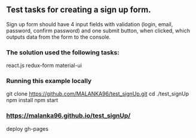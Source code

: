 ## Test tasks for creating a sign up form.
Sign up form should have 4 input fields with validation 
(login, email, password, confirm password) 
and one submit button, when clicked, which outputs data from the form to the console.

### The solution used the following tasks:
react.js
redux-form
material-ui

### Running this example locally
git clone https://github.com/MALANKA96/test_signUp.git
cd ./test_signUp
npm install
npm start

### https://malanka96.github.io/test_signUp/
deploy gh-pages




